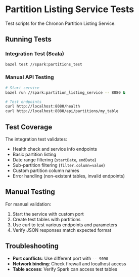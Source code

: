 # Partition Listing Service Tests

Test scripts for the Chronon Partition Listing Service.

## Running Tests

### Integration Test (Scala)
```bash
bazel test //spark:partitions_test
```

### Manual API Testing
```bash
# Start service
bazel run //spark:partition_listing_service -- 8080 &

# Test endpoints
curl http://localhost:8080/health
curl http://localhost:8080/api/partitions/my_table
```

## Test Coverage

The integration test validates:
- Health check and service info endpoints
- Basic partition listing
- Date range filtering (`startDate`, `endDate`)
- Sub-partition filtering (`filter.column=value`)
- Custom partition column names
- Error handling (non-existent tables, invalid endpoints)

## Manual Testing

For manual validation:
1. Start the service with custom port
2. Create test tables with partitions
3. Use curl to test various endpoints and parameters
4. Verify JSON responses match expected format

## Troubleshooting

- **Port conflicts**: Use different port with `-- 9090`
- **Network binding**: Check firewall and localhost access
- **Table access**: Verify Spark can access test tables